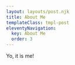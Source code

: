 ```yaml
---
layout: layouts/post.njk
title: About Me
templateClass: tmpl-post
eleventyNavigation:
  key: About Me
  order: 3
---
```


Yo, it is me!


